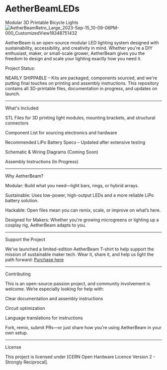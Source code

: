 # AetherBeamLEDs
Modular 3D Printable Bicycle Lights
![AetherBeamRetro_Large_2023-Sep-15_10-09-06PM-000_CustomizedView18348751432](https://github.com/creativepolymath/AetherBeamLEDs/assets/6224962/a4e716cd-51dc-4c10-b5f8-c7145e8d39c4)

AetherBeam is an open-source modular LED lighting system designed with sustainability, accessibility, and creativity in mind. Whether you're a DIY enthusiast, maker, or small-scale grower, AetherBeam gives you the freedom to design and scale your lighting exactly how you need it.

Project Status:

NEARLY SHIPPABLE – Kits are packaged, components sourced, and we're putting final touches on printing and assembly instructions. This repository contains all 3D-printable files, documentation in progress, and updates on launch.

---

What's Included

STL Files for 3D printing light modules, mounting brackets, and structural connectors

Component List for sourcing electronics and hardware

Recommended LiPo Battery Specs – Updated after extensive testing

Schematic & Wiring Diagrams (Coming Soon)

Assembly Instructions (In Progress)

---

Why AetherBeam?

Modular: Build what you need—light bars, rings, or hybrid arrays.

Sustainable: Uses low-power, high-output LEDs and a more reliable LiPo battery solution.

Hackable: Open files mean you can remix, scale, or improve on what’s here.

Designed for Makers: Whether you're growing microgreens or lighting up a cosplay rig, AetherBeam adapts to you.

---

Support the Project

We’ve launched a limited-edition AetherBeam T-shirt to help support the mission of sustainable maker tech.
Wear it, share it, and help us light the path forward:
[Purchase here](https://mecht.org/aethert)

---

Contributing

This is an open-source passion project, and community involvement is welcome.
We’re especially looking for help with:

Clear documentation and assembly instructions

Circuit optimization

Language translations for instructions

Fork, remix, submit PRs—or just share how you’re using AetherBeam in your own setup.

---

License

This project is licensed under [CERN Open Hardware Licence Version 2 - Strongly Reciprocal].
